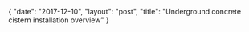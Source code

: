 {
   "date": "2017-12-10",
   "layout": "post",
   "title": "Underground concrete cistern installation overview"
}

